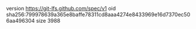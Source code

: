 version https://git-lfs.github.com/spec/v1
oid sha256:799978639a365e8baffe78311cd8aaa4274e8433969e16d7370ec506aa496304
size 3988
